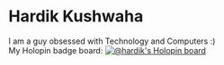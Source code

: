 # Hardik Kushwaha
I am a guy obsessed with Technology and Computers :)  
My Holopin badge board:
[![@hardik's Holopin board](https://holopin.me/hardik)](https://holopin.io/@hardik)
<!--
**Hardik-Kushwaha/Hardik-Kushwaha** is a ✨ _special_ ✨ repository because its `README.md` (this file) appears on your GitHub profile.

Here are some ideas to get you started:

- 🔭 I’m currently working on ...
- 🌱 I’m currently learning ...
- 👯 I’m looking to collaborate on ...
- 🤔 I’m looking for help with ...
- 💬 Ask me about ...
- 📫 How to reach me: ...
- 😄 Pronouns: ...
- ⚡ Fun fact: ...
-->
